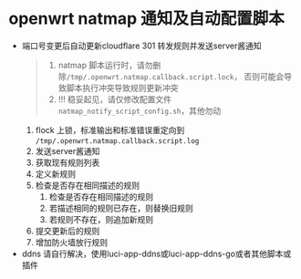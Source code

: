 # openwrt natmap 通知及自动配置脚本
* 端口号变更后自动更新cloudflare 301 转发规则并发送server酱通知
    > 1. natmap 脚本运行时，请勿删除`/tmp/.openwrt.natmap.callback.script.lock`，
    > 否则可能会导致脚本执行冲突导致规则更新冲突
    > 2. !!! 稳妥起见，请仅修改配置文件`natmap_notify_script_config.sh`，其他勿动
    1. flock 上锁，标准输出和标准错误重定向到 `/tmp/.openwrt.natmap.callback.script.log`
    2. 发送server酱通知
    3. 获取现有规则列表
    4. 定义新规则
    5. 检查是否存在相同描述的规则
        1. 检查是否存在相同描述的规则
        2. 若描述相同的规则已存在，则替换旧规则
        3. 若规则不存在，则追加新规则
    6. 提交更新后的规则
    7. 增加防火墙放行规则
* ddns 请自行解决，使用luci-app-ddns或luci-app-ddns-go或者其他脚本或插件
